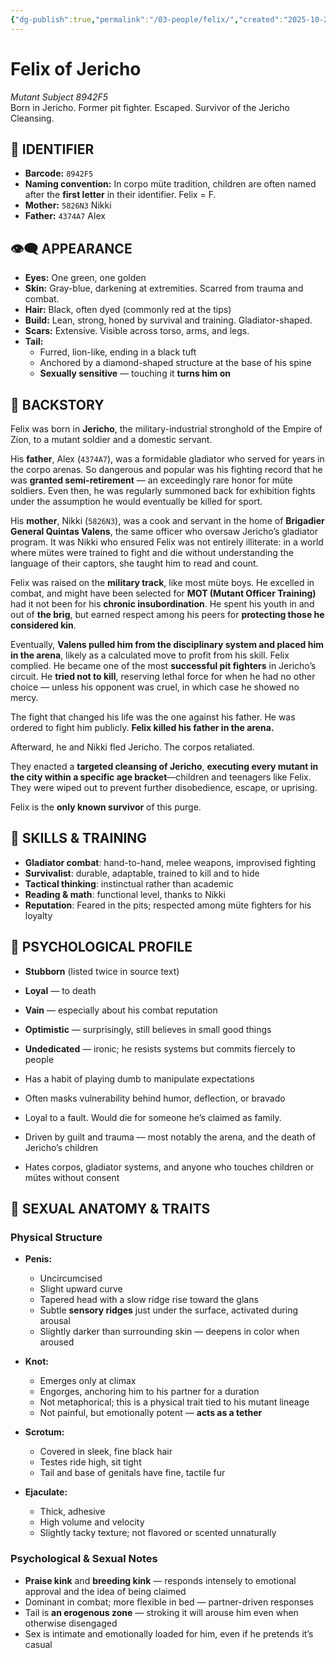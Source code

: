 ```yaml
---
{"dg-publish":true,"permalink":"/03-people/felix/","created":"2025-10-25T19:25:34.122-05:00","updated":"2025-10-25T21:23:37.757-05:00"}
---
```


# Felix of Jericho
*Mutant Subject 8942F5*  
Born in Jericho. Former pit fighter. Escaped. Survivor of the Jericho Cleansing.

## 🧬 IDENTIFIER

- **Barcode:** `8942F5`  
- **Naming convention:** In corpo müte tradition, children are often named after the **first letter** in their identifier. Felix = F.  
- **Mother:** `5826N3` Nikki  
- **Father:** `4374A7` Alex  

## 👁️‍🗨️ APPEARANCE

- **Eyes:** One green, one golden  
- **Skin:** Gray-blue, darkening at extremities. Scarred from trauma and combat.  
- **Hair:** Black, often dyed (commonly red at the tips)  
- **Build:** Lean, strong, honed by survival and training. Gladiator-shaped.  
- **Scars:** Extensive. Visible across torso, arms, and legs.  
- **Tail:**  
  - Furred, lion-like, ending in a black tuft  
  - Anchored by a diamond-shaped structure at the base of his spine  
  - **Sexually sensitive** — touching it **turns him on**

## 📜 BACKSTORY

Felix was born in **Jericho**, the military-industrial stronghold of the Empire of Zion, to a mutant soldier and a domestic servant.

His **father**, Alex (`4374A7`), was a formidable gladiator who served for years in the corpo arenas. So dangerous and popular was his fighting record that he was **granted semi-retirement** — an exceedingly rare honor for müte soldiers. Even then, he was regularly summoned back for exhibition fights under the assumption he would eventually be killed for sport.

His **mother**, Nikki (`5826N3`), was a cook and servant in the home of **Brigadier General Quintas Valens**, the same officer who oversaw Jericho’s gladiator program. It was Nikki who ensured Felix was not entirely illiterate: in a world where mütes were trained to fight and die without understanding the language of their captors, she taught him to read and count.

Felix was raised on the **military track**, like most müte boys. He excelled in combat, and might have been selected for **MOT (Mutant Officer Training)** had it not been for his **chronic insubordination**. He spent his youth in and out of **the brig**, but earned respect among his peers for **protecting those he considered kin**.

Eventually, **Valens pulled him from the disciplinary system and placed him in the arena**, likely as a calculated move to profit from his skill. Felix complied. He became one of the most **successful pit fighters** in Jericho’s circuit. He **tried not to kill**, reserving lethal force for when he had no other choice — unless his opponent was cruel, in which case he showed no mercy.

The fight that changed his life was the one against his father. He was ordered to fight him publicly. **Felix killed his father in the arena.**

Afterward, he and Nikki fled Jericho. The corpos retaliated.

They enacted a **targeted cleansing of Jericho**, **executing every mutant in the city within a specific age bracket**—children and teenagers like Felix. They were wiped out to prevent further disobedience, escape, or uprising.

Felix is the **only known survivor** of this purge.

## 🎯 SKILLS & TRAINING

- **Gladiator combat**: hand-to-hand, melee weapons, improvised fighting  
- **Survivalist**: durable, adaptable, trained to kill and to hide  
- **Tactical thinking**: instinctual rather than academic  
- **Reading & math**: functional level, thanks to Nikki  
- **Reputation**: Feared in the pits; respected among müte fighters for his loyalty

## 🧠 PSYCHOLOGICAL PROFILE

- **Stubborn** (listed twice in source text)  
- **Loyal** — to death  
- **Vain** — especially about his combat reputation  
- **Optimistic** — surprisingly, still believes in small good things  
- **Undedicated** — ironic; he resists systems but commits fiercely to people  

- Has a habit of playing dumb to manipulate expectations  
- Often masks vulnerability behind humor, deflection, or bravado  
- Loyal to a fault. Would die for someone he’s claimed as family.  
- Driven by guilt and trauma — most notably the arena, and the death of Jericho’s children  
- Hates corpos, gladiator systems, and anyone who touches children or mütes without consent

## 🍆 SEXUAL ANATOMY & TRAITS

### Physical Structure

- **Penis:**  
  - Uncircumcised  
  - Slight upward curve  
  - Tapered head with a slow ridge rise toward the glans  
  - Subtle **sensory ridges** just under the surface, activated during arousal  
  - Slightly darker than surrounding skin — deepens in color when aroused

- **Knot:**  
  - Emerges only at climax  
  - Engorges, anchoring him to his partner for a duration  
  - Not metaphorical; this is a physical trait tied to his mutant lineage  
  - Not painful, but emotionally potent — **acts as a tether**

- **Scrotum:**  
  - Covered in sleek, fine black hair  
  - Testes ride high, sit tight  
  - Tail and base of genitals have fine, tactile fur

- **Ejaculate:**  
  - Thick, adhesive  
  - High volume and velocity  
  - Slightly tacky texture; not flavored or scented unnaturally

### Psychological & Sexual Notes

- **Praise kink** and **breeding kink** — responds intensely to emotional approval and the idea of being claimed  
- Dominant in combat; more flexible in bed — partner-driven responses  
- Tail is **an erogenous zone** — stroking it will arouse him even when otherwise disengaged  
- Sex is intimate and emotionally loaded for him, even if he pretends it’s casual

